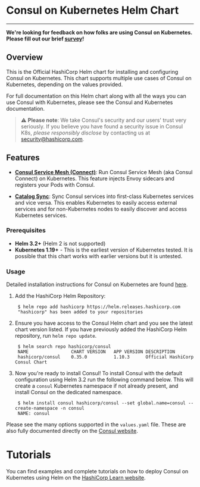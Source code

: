 # Consul on Kubernetes Helm Chart

---

 **We're looking for feedback on how folks are using Consul on Kubernetes. Please fill out our brief [survey](https://hashicorp.sjc1.qualtrics.com/jfe/form/SV_4MANbw1BUku7YhL)!** 

## Overview

This is the Official HashiCorp Helm chart for installing and configuring Consul on Kubernetes. This chart supports multiple use cases of Consul on Kubernetes, depending on the values provided.

For full documentation on this Helm chart along with all the ways you can use Consul with Kubernetes, please see the Consul and Kubernetes documentation.

> :warning: **Please note**: We take Consul's security and our users' trust very seriously. If
you believe you have found a security issue in Consul K8s, _please responsibly disclose_
by contacting us at [security@hashicorp.com](mailto:security@hashicorp.com).

## Features
    
  * [**Consul Service Mesh (Connect)**](https://www.consul.io/docs/k8s/connect):
    Run Consul Service Mesh (aka Consul Connect) on Kubernetes. This feature
    injects Envoy sidecars and registers your Pods with Consul.
    
  * [**Catalog Sync**](https://www.consul.io/docs/k8s/service-sync):
    Sync Consul services into first-class Kubernetes services and vice versa.
    This enables Kubernetes to easily access external services and for
    non-Kubernetes nodes to easily discover and access Kubernetes services.

### Prerequisites
  * **Helm 3.2+** (Helm 2 is not supported)
  * **Kubernetes 1.19+** - This is the earliest version of Kubernetes tested.
    It is possible that this chart works with earlier versions but it is
    untested.

### Usage

Detailed installation instructions for Consul on Kubernetes are found [here](https://www.consul.io/docs/k8s/installation/overview). 

1. Add the HashiCorp Helm Repository:
    
        $ helm repo add hashicorp https://helm.releases.hashicorp.com
        "hashicorp" has been added to your repositories
    
2. Ensure you have access to the Consul Helm chart and you see the latest chart version listed. 
   If you have previously added the HashiCorp Helm repository, run `helm repo update`.

        $ helm search repo hashicorp/consul
        NAME                CHART VERSION   APP VERSION DESCRIPTION
        hashicorp/consul    0.35.0          1.10.3      Official HashiCorp Consul Chart

3. Now you're ready to install Consul! To install Consul with the default configuration using Helm 3.2 run the following command below. 
   This will create a `consul` Kubernetes namespace if not already present, and install Consul on the dedicated namespace.

        $ helm install consul hashicorp/consul --set global.name=consul --create-namespace -n consul
        NAME: consul

Please see the many options supported in the `values.yaml`
file. These are also fully documented directly on the
[Consul website](https://www.consul.io/docs/platform/k8s/helm.html).

# Tutorials

You can find examples and complete tutorials on how to deploy Consul on 
Kubernetes using Helm on the [HashiCorp Learn website](https://learn.hashicorp.com/consul).
